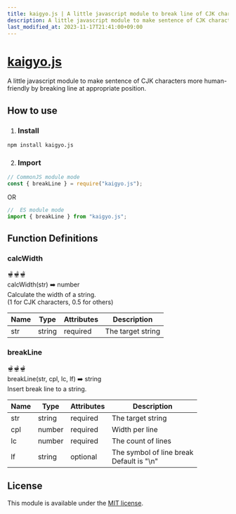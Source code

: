 ```yaml
---
title: kaigyo.js | A little javascript module to break line of CJK characters
description: A little javascript module to make sentence of CJK characters more human-friendly by breaking line at appropriate position.
last_modified_at: 2023-11-17T21:41:00+09:00
---
```

# [kaigyo.js](https://github.com/zboris12/kaigyo.js)
A little javascript module to make sentence of CJK characters more human-friendly by breaking line at appropriate position.

## How to use

  1. ### Install
```
npm install kaigyo.js
```
  2. ### Import
```js
// CommonJS module mode
const { breakLine } = require("kaigyo.js");
```
OR
```js
//  ES module mode
import { breakLine } from "kaigyo.js";
```

## Function Definitions

### calcWidth
🫕🫕🫕  
calcWidth(str) ➡️ number  
Calculate the width of a string.  
(1 for CJK characters, 0.5 for others)

Name | Type | Attributes | Description
--- | --- | --- | ---
str | string | required | The target string

### breakLine
🫕🫕🫕  
breakLine(str, cpl, lc, lf) ➡️ string  
Insert break line to a string.  

Name | Type | Attributes | Description
--- | --- | --- | ---
str | string | required | The target string
cpl | number | required | Width per line
lc  | number | required | The count of lines
lf  | string | optional | The symbol of line break<br /> Default is "\n"

## License

This module is available under the
[MIT license](https://opensource.org/licenses/MIT).

